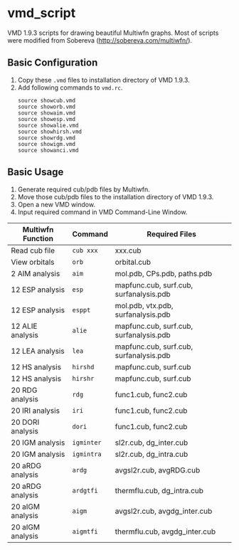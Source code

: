 # vmd_script
VMD 1.9.3 scripts for drawing beautiful Multiwfn graphs. Most of scripts were modified from Sobereva (http://sobereva.com/multiwfn/).

## Basic Configuration
1. Copy these `.vmd` files to installation directory of VMD 1.9.3.
2. Add following commands to `vmd.rc`.
    ```
    source showcub.vmd
    source showorb.vmd
    source showaim.vmd
    source showesp.vmd
    source showalie.vmd
    source showhirsh.vmd
    source showrdg.vmd
    source showigm.vmd
    source showanci.vmd
    ```

## Basic Usage
1. Generate required cub/pdb files by Multiwfn.
2. Move those cub/pdb files to the installation directory of VMD 1.9.3.
3. Open a new VMD window.
4. Input required command in VMD Command-Line Window.

| Multiwfn Function  | Command      | Required Files                            |
| ------------------ | ------------ | ----------------------------------------- |
| Read cub file      | `cub xxx`    | xxx.cub                                   |
| View orbitals      | `orb`        | orbital.cub                               |
| 2  AIM analysis    | `aim`        | mol.pdb, CPs.pdb, paths.pdb               |
| 12 ESP analysis    | `esp`        | mapfunc.cub, surf.cub, surfanalysis.pdb   |
| 12 ESP analysis    | `esppt`      | mol.pdb, vtx.pdb, surfanalysis.pdb        |
| 12 ALIE analysis   | `alie`       | mapfunc.cub, surf.cub, surfanalysis.pdb   |
| 12 LEA analysis    | `lea`        | mapfunc.cub, surf.cub, surfanalysis.pdb   |
| 12 HS analysis     | `hirshd`     | mapfunc.cub, surf.cub                     |
| 12 HS analysis     | `hirshr`     | mapfunc.cub, surf.cub                     |
| 20 RDG analysis    | `rdg`        | func1.cub, func2.cub                      |
| 20 IRI analysis    | `iri`        | func1.cub, func2.cub                      |
| 20 DORI analysis   | `dori`       | func1.cub, func2.cub                      |
| 20 IGM analysis    | `igminter`   | sl2r.cub, dg_inter.cub                    |
| 20 IGM analysis    | `igmintra`   | sl2r.cub, dg_intra.cub                    |
| 20 aRDG analysis   | `ardg`       | avgsl2r.cub, avgRDG.cub                   |
| 20 aRDG analysis   | `ardgtfi`    | thermflu.cub, dg_intra.cub                |
| 20 aIGM analysis   | `aigm`       | avgsl2r.cub, avgdg_inter.cub              |
| 20 aIGM analysis   | `aigmtfi`    | thermflu.cub, avgdg_inter.cub             |